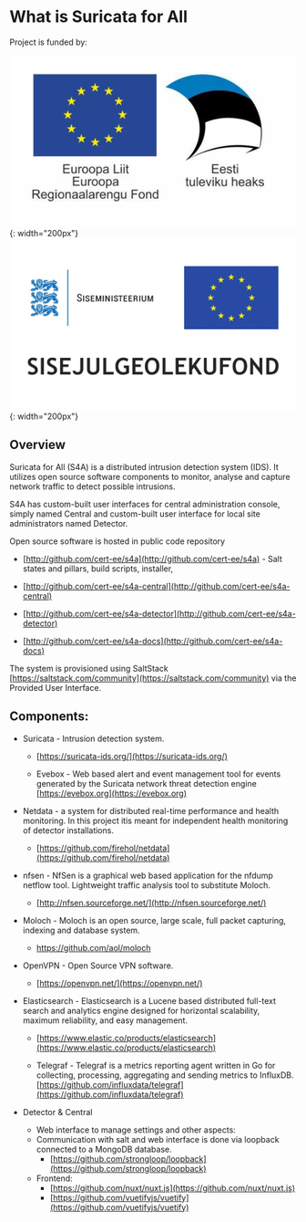# What is Suricata for All

Project is funded by:

![Euroopa Liit Euroopa Regionaalarengu Fond, Eesti tuleviku heaks](../images/image_0.png){: width="200px"}
![Sisejulgeolekufond](../images/logo02.png){: width="200px"}


## Overview

Suricata for All (S4A) is a distributed intrusion detection system (IDS). It utilizes open source software components to monitor, analyse and capture network traffic to detect possible intrusions.

S4A has custom-built user interfaces for central administration console, simply named Central and custom-built user interface for local site administrators named Detector.

Open source software is hosted in public code repository 

* [http://github.com/cert-ee/s4a](http://github.com/cert-ee/s4a) - Salt states and pillars, build scripts, installer,

* [http://github.com/cert-ee/s4a-central](http://github.com/cert-ee/s4a-central)

* [http://github.com/cert-ee/s4a-detector](http://github.com/cert-ee/s4a-detector)

* [http://github.com/cert-ee/s4a-docs](http://github.com/cert-ee/s4a-docs)

The system is provisioned using SaltStack [https://saltstack.com/community](https://saltstack.com/community) via the Provided User Interface.

## Components:

* Suricata - Intrusion detection system.

    * [https://suricata-ids.org/](https://suricata-ids.org/)

    * Evebox - Web based alert and event management tool for events generated by the Suricata network threat detection engine [https://evebox.org](https://evebox.org)

* Netdata - a system for distributed real-time performance and health monitoring. In this project itis meant for independent health monitoring of detector installations.

    * [https://github.com/firehol/netdata](https://github.com/firehol/netdata)

* nfsen - NfSen is a graphical web based application for the nfdump netflow tool. Lightweight traffic analysis tool to substitute Moloch.

    * [http://nfsen.sourceforge.net/](http://nfsen.sourceforge.net/)

* Moloch - Moloch is an open source, large scale, full packet capturing, indexing and database system.

    * https://github.com/aol/moloch

* OpenVPN - Open Source VPN software.

    * [https://openvpn.net/](https://openvpn.net/)

* Elasticsearch - Elasticsearch is a Lucene based distributed full-text search and analytics engine designed for horizontal scalability, maximum reliability, and easy management. 

    * [https://www.elastic.co/products/elasticsearch](https://www.elastic.co/products/elasticsearch)

    * Telegraf - Telegraf is a metrics reporting agent written in Go for collecting, processing, aggregating and sending metrics to InfluxDB. [https://github.com/influxdata/telegraf](https://github.com/influxdata/telegraf)

* Detector & Central
    * Web interface to manage settings and other aspects: 
    * Communication with salt and web interface is done via loopback connected to a MongoDB database.
        * [https://github.com/strongloop/loopback](https://github.com/strongloop/loopback)
    * Frontend:
        * [https://github.com/nuxt/nuxt.js](https://github.com/nuxt/nuxt.js)
        * [https://github.com/vuetifyjs/vuetify](https://github.com/vuetifyjs/vuetify)
